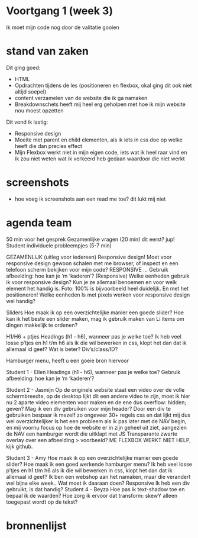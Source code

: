 # Voortgang 1 (week 3)

Ik moet mijn code nog door de valitatie gooien

# stand van zaken
Dit ging goed:
- HTML
- Opdrachten tijdens de les (positioneren en flexbox, okal ging dit ook niet altijd soepel)
- content verzamelen van de website die ik ga namaken
- Breakdownschets heeft mij heel erg geholpen met hoe ik mijn website nou moest opzetten


Dit vond ik lastig:
- Responsive design
- Moeite met parent en child elementen, als ik iets in css doe op welke heeft die dan precies effect
- Mijn Flexbox werkt niet in mijn eigen code, iets wat ik heel raar vind en ik zou niet weten wat ik verkeerd heb gedaan waardoor die niet werkt

# screenshots
- hoe voeg ik screenshots aan een read me toe? dit lukt mij niet

# agenda team
50 min voor het gesprek
Gezamenlijke vragen (20 min) dit eerst? jup!
Student individuele probleempjes (5-7 min)

GEZAMENLIJK (uitleg voor iedereen)
Responsive design!
Moet voor responsive design gewoon schalen met me browser, of inspect en een telefoon scherm bekijken voor mijn code?
RESPONSIVE …
Gebruik afbeelding: hoe kan je ‘m ‘kaderen’? (Responsive)
Welke eenheden gebruik ik voor responsive design? Kun je ze allemaal benoemen en voor welk element het handig is. Foto: 100% is bijvoorbeeld heel duidelijk. 
En met het positioneren! Welke eenheden
Is met pixels werken voor responsive design wel handig? 

Sliders
Hoe maak ik op een overzichtelijke manier een goede slider?
Hoe kan ik het beste een slider maken, mag ik gebruik maken van Li items om dingen makkelijk te ordenen?

H1/H6 + ptjes
Headings (h1 - h6), wanneer pas je welke toe?
Ik heb veel losse p’tjes en h1 t/m h6 als ik die wil bewerken in css, klopt het dan dat ik allemaal id geef?
Wat is beter? Div’s/class/ID?

Hamburger menu, heeft u een goeie bron hiervoor

Student 1 - Ellen
Headings (h1 - h6), wanneer pas je welke toe?
Gebruik afbeelding: hoe kan je ‘m ‘kaderen’?

Student 2 - Jasmijn
Op de originele website staat een video over de volle schermbreedte, op de desktop lijkt dit een andere video te zijn, moet ik hier nu 2 aparte video elementen voor maken en de ene dus overflow: hidden; geven?
Mag ik een div gebruiken voor mijn header? Door een div te gebruiken bespaar ik mezelf zo ongeveer 30+ regels css en dat lijkt mij dus wel overzichtelijker
Is het een probleem als ik pas later met de NAV begin, en mij voornu focus op hoe de website er in zijn geheel uit ziet, aangezien de NAV een hamburger wordt die uitklapt met JS
Transparante zwarte overlay over een afbeelding > voorbeeld?
ME FLEXBOX WERKT NIET HELP, kijk github.

Student 3 - Amy
Hoe maak ik op een overzichtelijke manier een goede slider?
Hoe maak ik een goed werkende hamburger menu?
Ik heb veel losse p’tjes en h1 t/m h6 als ik die wil bewerken in css, klopt het dan dat ik allemaal id geef?
Ik ben een webshop aan het namaken, maar die verandert wel bijna elke week.. Wat moet ik daaraan doen?
Responsive
Ik heb een div gebruikt, is dat handig?
Student 4 - Beyza
Hoe pas ik text-shadow toe en bepaal ik de waarden?
Hoe zorg ik ervoor dat transform: skewY alleen toegepast wordt op de tekst?

# bronnenlijst



